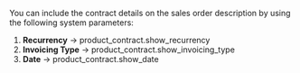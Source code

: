 You can include the contract details on the sales order description by using the following system parameters:

1.  **Recurrency** -\> product_contract.show_recurrency
2.  **Invoicing Type** -\> product_contract.show_invoicing_type
3.  **Date** -\> product_contract.show_date
